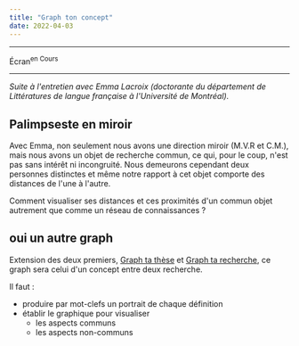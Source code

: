```yaml
---
title: "Graph ton concept"
date: 2022-04-03
---
```


---

Écran<sup>en Cours</sup>


----

*Suite à l'entretien avec Emma Lacroix (doctorante du département de Littératures de langue française à l'Université de Montréal).*

## Palimpseste en miroir

Avec Emma, non seulement nous avons une direction miroir (M.V.R et C.M.), mais nous avons un objet de recherche commun, ce qui, pour le coup, n'est pas sans intérêt ni incongruité. Nous demeurons cependant deux personnes distinctes et même notre rapport à cet objet comporte des distances de l'une à l'autre. 

Comment visualiser ses distances et ces proximités d'un commun objet autrement que comme un réseau de connaissances ? 

## oui un autre graph

Extension des deux premiers, [Graph ta thèse](https://blank.blue/cherches/graph-ta-these/) et [Graph ta recherche](https://blank.blue/cherches/graph-ta-recherche/), ce graph sera celui d'un concept entre deux recherche. 

Il faut : 

- produire par mot-clefs un portrait de chaque définition
- établir le graphique pour visualiser 
    - les aspects communs
    - les aspects non-communs 